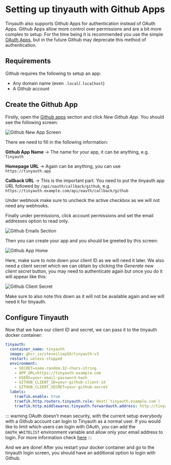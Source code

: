 # Setting up tinyauth with Github Apps

Tinyauth also supports Github Apps for authentication instead of OAuth Apps. Github Apps allow more control over permissions and are a bit more complex to setup. For the time being it is recommended you use the simple [OAuth Apps](/docs/guides/github-oauth.md), but in the future Github may deprecate this method of authentication.

## Requirements

Github requires the following to setup an app:

- Any domain name (even `.local`/`.localhost`)
- A Github account

## Create the Github App

Firstly, open the [Github apps](https://github.com/settings/apps) section and click _New Github App_. You should see the following screen:

![Github New App Screen](/screenshots/github-app-new.png)

There we need to fill in the following information:

**Github App Name** -> The name for your app, it can be anything, e.g. `Tinyauth`

**Homepage URL** -> Again can be anything, you can use `https://tinyauth.app`

**Callback URL** -> This is the important part. You need to put the tinyauth app URL followed by `/api/oauth/callback/github`, e.g. `https://tinyauth.example.com/api/oauth/callback/github`

Under webhook make sure to uncheck the active checkbox as we will not need any webhooks.

Finally under permissions, click account permissions and set the email addresses option to read only.

![Github Emails Section](/screenshots/github-app-email.png)

Then you can create your app and you should be greeted by this screen:

![Github App Home](/screenshots/github-app-home.png)

Here, make sure to note down your client ID as we will need it later. We also need a client secret which we can obtain by clicking the _Generate new client secret_ button, you may need to authenticate again but once you do it will appear like this:

![Github Client Secret](/screenshots/github-app-client-secret.png)

Make sure to also note this down as it will not be available again and we will need it for tinyauth.

## Configure Tinyauth

Now that we have our client ID and secret, we can pass it to the tinyauth docker container:

```yaml
tinyauth:
  container_name: tinyauth
  image: ghcr.io/steveiliop56/tinyauth:v3
  restart: unless-stopped
  environment:
    - SECRET=some-random-32-chars-string
    - APP_URL=https://tinyauth.example.com
    - USERS=your-email-password-hash
    - GITHUB_CLIENT_ID=your-github-client-id
    - GITHUB_CLIENT_SECRET=your-github-secret
  labels:
    traefik.enable: true
    traefik.http.routers.tinyauth.rule: Host(`tinyauth.example.com`)
    traefik.http.middlewares.tinyauth.forwardauth.address: http://tinyauth:3000/api/auth/traefik
```

::: warning
OAuth doesn't mean security, with the current setup everybody with a Github account can login to Tinyauth as a normal user. If you would like to limit which users can login with OAuth, you can add the `OAUTH_WHITELIST` environment variable and allow only your email address to login. For more information check [here](../reference/configuration.md)
:::

And we are done! After you restart your docker container and go to the tinyauth login screen, you should have an additional option to login with Github.
